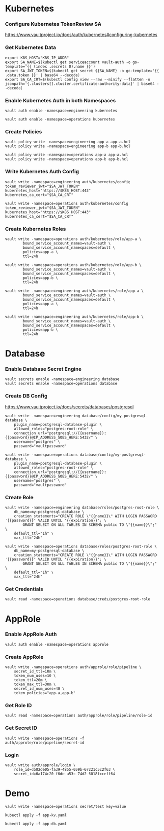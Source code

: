# Kubernetes

### Configure Kubernetes TokenReview SA

https://www.vaultproject.io/docs/auth/kubernetes#configuring-kubernetes

### Get Kubernetes Data

```
export K8S_HOST="K8S_IP_ADDR"
export SA_NAME=$(kubectl get serviceaccount vault-auth -o go-template='{{ (index .secrets 0).name }}')
export SA_JWT_TOKEN=$(kubectl get secret ${SA_NAME} -o go-template='{{ .data.token }}' | base64 --decode)
export SA_CA_CRT=$(kubectl config view --raw --minify --flatten -o jsonpath='{.clusters[].cluster.certificate-authority-data}' | base64 --decode)
```

### Enable Kubernetes Auth in both Namespaces

```
vault auth enable -namespace=engineering kubernetes
```

```
vault auth enable -namespace=operations kubernetes
```

### Create Policies

```
vault policy write -namespace=engineering app-a app-a.hcl
vault policy write -namespace=engineering app-b app-b.hcl

vault policy write -namespace=operations app-a app-a.hcl
vault policy write -namespace=operations app-b app-b.hcl
```

### Write Kubernetes Auth Config

```
vault write -namespace=engineering auth/kubernetes/config token_reviewer_jwt="$SA_JWT_TOKEN" kubernetes_host="https://$K8S_HOST:443" kubernetes_ca_cert="$SA_CA_CRT"
```

```
vault write -namespace=operations auth/kubernetes/config token_reviewer_jwt="$SA_JWT_TOKEN" kubernetes_host="https://$K8S_HOST:443" kubernetes_ca_cert="$SA_CA_CRT"
```

### Create Kubernetes Roles

```
vault write -namespace=operations auth/kubernetes/role/app-a \
        bound_service_account_names=vault-auth \
        bound_service_account_namespaces=default \
        policies=app-a \
        ttl=24h
```
```
vault write -namespace=operations auth/kubernetes/role/app-b \
        bound_service_account_names=vault-auth \
        bound_service_account_namespaces=default \
        policies=app-b \
        ttl=24h
```
```
vault write -namespace=engineering auth/kubernetes/role/app-a \
        bound_service_account_names=vault-auth \
        bound_service_account_namespaces=default \
        policies=app-a \
        ttl=24h
```
```
vault write -namespace=engineering auth/kubernetes/role/app-b \
        bound_service_account_names=vault-auth \
        bound_service_account_namespaces=default \
        policies=app-b \
        ttl=24h
```

# Database

### Enable Database Secret Engine

```
vault secrets enable -namespace=engineering database
vault secrets enable -namespace=operations database
```

### Create DB Config

https://www.vaultproject.io/docs/secrets/databases/postgresql

```
vault write -namespace=engineering database/config/my-postgresql-database \
    plugin_name=postgresql-database-plugin \
    allowed_roles="postgres-root-role" \
    connection_url="postgresql://{{username}}:{{password}}@IP_ADDRESS_GOES_HERE:5432/" \
    username="postgres" \
    password="vaultpassword"
```

```
vault write -namespace=operations database/config/my-postgresql-database \
    plugin_name=postgresql-database-plugin \
    allowed_roles="postgres-root-role" \
    connection_url="postgresql://{{username}}:{{password}}@IP_ADDRESS_GOES_HERE:5432/" \
    username="postgres" \
    password="vaultpassword"
```

### Create Role

```
vault write -namespace=engineering database/roles/postgres-root-role \
    db_name=my-postgresql-database \
    creation_statements="CREATE ROLE \"{{name}}\" WITH LOGIN PASSWORD '{{password}}' VALID UNTIL '{{expiration}}'; \
        GRANT SELECT ON ALL TABLES IN SCHEMA public TO \"{{name}}\";" \
    default_ttl="1h" \
    max_ttl="24h"
```

```
vault write -namespace=operations database/roles/postgres-root-role \
    db_name=my-postgresql-database \
    creation_statements="CREATE ROLE \"{{name}}\" WITH LOGIN PASSWORD '{{password}}' VALID UNTIL '{{expiration}}'; \
        GRANT SELECT ON ALL TABLES IN SCHEMA public TO \"{{name}}\";" \
    default_ttl="1h" \
    max_ttl="24h"
```

### Get Credentials

```
vault read -namespace=operations database/creds/postgres-root-role
```

# AppRole

### Enable AppRole Auth

```
vault auth enable -namespace=operations approle
```

### Create AppRole

```
vault write -namespace=operations auth/approle/role/pipeline \
    secret_id_ttl=10m \
    token_num_uses=10 \
    token_ttl=20m \
    token_max_ttl=30m \
    secret_id_num_uses=40 \
    token_policies="app-a,app-b"
```

### Get Role ID

```
vault read -namespace=operations auth/approle/role/pipeline/role-id
```

### Get Secret ID

```
vault write -namespace=operations -f auth/approle/role/pipeline/secret-id
```

### Login

```
vault write auth/approle/login \
    role_id=db02de05-fa39-4855-059b-67221c5c2f63 \
    secret_id=6a174c20-f6de-a53c-74d2-6018fcceff64
```

# Demo

```
vault write -namespace=operations secret/test key=value
```

```
kubectl apply -f app-kv.yaml
```

```
kubectl apply -f app-db.yaml
```
